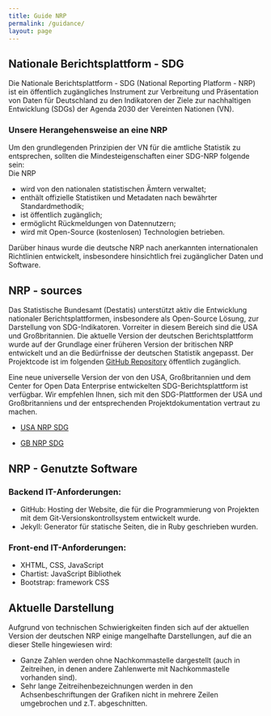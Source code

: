 ```yaml
---
title: Guide NRP
permalink: /guidance/
layout: page
---
```


## Nationale Berichtsplattform - SDG

Die Nationale Berichtsplattform - SDG (National Reporting Platform - NRP) ist ein öffentlich zugängliches Instrument zur Verbreitung und Präsentation von Daten für Deutschland zu den Indikatoren der Ziele zur nachhaltigen Entwicklung (SDGs) der Agenda 2030 der Vereinten Nationen (VN).
### Unsere Herangehensweise an eine NRP

Um den grundlegenden Prinzipien der VN für die amtliche Statistik zu entsprechen, sollten die Mindesteigenschaften einer SDG-NRP folgende sein: <br>
Die NRP
- wird von den nationalen statistischen Ämtern verwaltet;
- enthält offizielle Statistiken und Metadaten nach bewährter Standardmethodik;
- ist öffentlich zugänglich;
- ermöglicht Rückmeldungen von Datennutzern;
- wird mit Open-Source (kostenlosen) Technologien betrieben.

Darüber hinaus wurde die deutsche NRP nach anerkannten internationalen Richtlinien entwickelt, insbesondere hinsichtlich frei zugänglicher Daten und Software.


## NRP - sources

Das Statistische Bundesamt (Destatis) unterstützt aktiv die Entwicklung nationaler Berichtsplattformen, insbesondere als Open-Source Lösung, zur Darstellung von SDG-Indikatoren. Vorreiter in diesem Bereich sind die USA und Großbritannien.
Die aktuelle Version der deutschen Berichtsplattform wurde auf der Grundlage einer früheren Version der britischen NRP entwickelt und an die Bedürfnisse der deutschen Statistik angepasst.
Der Projektcode ist im folgenden [GitHub Repository](https://github.com/G205SDGs/sdg-indicators) öffentlich zugänglich.

Eine neue universelle Version der von den USA, Großbritannien und dem Center for Open Data Enterprise entwickelten SDG-Berichtsplattform ist verfügbar.
Wir empfehlen Ihnen, sich mit den SDG-Plattformen der USA und Großbritanniens und der entsprechenden Projektdokumentation vertraut zu machen.

- [USA NRP SDG](https://gsa.github.io/sdg-indicators-usa)

- [GB NRP SDG](https://sustainabledevelopment-uk.github.io)

## NRP - Genutzte Software

### Backend IT-Anforderungen:
- GitHub: Hosting der Website, die für die Programmierung von Projekten mit dem Git-Versionskontrollsystem entwickelt wurde.
- Jekyll: Generator für statische Seiten, die in Ruby geschrieben wurden.

### Front-end IT-Anforderungen:
- XHTML, CSS, JavaScript
- Chartist: JavaScript Bibliothek
- Bootstrap: framework CSS

## Aktuelle Darstellung

Aufgrund von technischen Schwierigkeiten finden sich auf der aktuellen Version der deutschen NRP einige mangelhafte Darstellungen, auf die an dieser Stelle hingewiesen wird:
- Ganze Zahlen werden ohne Nachkommastelle dargestellt (auch in Zeitreihen, in denen andere Zahlenwerte mit Nachkommastelle vorhanden sind).
- Sehr lange Zeitreihenbezeichnungen werden in den Achsenbeschriftungen der Grafiken nicht in mehrere Zeilen umgebrochen und z.T. abgeschnitten.
